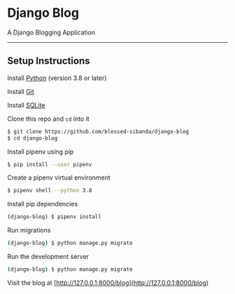 # Django Blog

A Django Blogging Application 

---
## Setup Instructions

Install [Python](https://python.org/downloads) (version 3.8 or later)

Install [Git](https://git-scm.com/downloads)

Install [SQLite](https://www.sqlite.org/download.html)

Clone this repo and `cd` into it
```bash
$ git clone https://github.com/blessed-sibanda/django-blog
$ cd django-blog 
```

Install pipenv using pip
```bash
$ pip install --user pipenv
```

Create a pipenv virtual environment
```bash
$ pipenv shell --python 3.8
```

Install pip dependencies
```bash
(django-blog) $ pipenv install
```

Run migrations
```bash
(django-blog) $ python manage.py migrate
```

Run the development server
```bash
(django-blog) $ python manage.py migrate
```

Visit the blog at [http://127.0.0.1:8000/blog](http://127.0.0.1:8000/blog)
